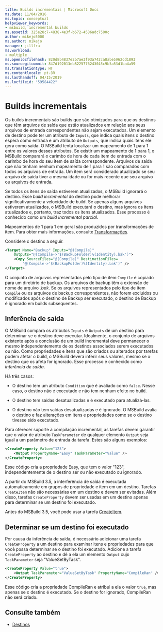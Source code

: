 ```yaml
---
title: Builds incrementais | Microsoft Docs
ms.date: 11/04/2016
ms.topic: conceptual
helpviewer_keywords:
- msbuild, incremental builds
ms.assetid: 325e28c7-4838-4e3f-b672-4586adc7500c
author: mikejo5000
ms.author: mikejo
manager: jillfra
ms.workload:
- multiple
ms.openlocfilehash: 820d8b4837e2b7ae3f93a742ca8abe5962cd1893
ms.sourcegitcommit: 847d192013eb8225776243045c9b5a53d1ba4a59
ms.translationtype: HT
ms.contentlocale: pt-BR
ms.lasthandoff: 04/15/2019
ms.locfileid: "59584422"
---
```

# <a name="incremental-builds"></a>Builds incrementais

Os builds incrementais são builds que são otimizados para que os destinos que têm arquivos de saída que estão atualizados em relação aos seus arquivos de entrada correspondentes não sejam executados. Um elemento de destino pode ter um atributo de `Inputs`, que indica quais itens o destino espera como entrada e um atributo de `Outputs`, que indica quais itens ele gera como saída. O MSBuild tenta localizar um mapeamento de 1 para 1 entre os valores desses atributos. Se existir um mapeamento de 1 para 1, o MSBuild comparará o carimbo de hora de cada item de entrada com o carimbo de hora do seu item de saída correspondente. Arquivos de saída que não tenham nenhum mapeamento de 1 para 1 são comparados com todos os arquivos de entrada. Um item será considerado atualizado se seu arquivo de saída tiver a mesma idade ou for mais recente que seu arquivo ou arquivos de entrada.

Se todos os itens de saída estiverem atualizados, o MSBuild ignorará o destino. Esse *build incremental* do destino pode melhorar significativamente a velocidade de build. Se apenas alguns arquivos estiverem atualizados, o MSBuild executará o destino, mas ignora os itens atualizados e, portanto, traz todos os itens atualizados. Esse processo é conhecido como um *build incremental parcial*.

Mapeamentos de 1 para 1 em geral são produzidos por transformações de item. Para obter mais informações, consulte [Transformações](../msbuild/msbuild-transforms.md).

 Considere o destino a seguir.

```xml
<Target Name="Backup" Inputs="@(Compile)"
    Outputs="@(Compile->'$(BackupFolder)%(Identity).bak')">
    <Copy SourceFiles="@(Compile)" DestinationFiles=
        "@(Compile->'$(BackupFolder)%(Identity).bak')" />
</Target>
```

O conjunto de arquivos representados pelo tipo de item `Compile` é copiado para um diretório de backup. Os arquivos de backup têm a extensão de nome de arquivo *.bak*. Se os arquivos representados pelo tipo de item `Compile` ou os arquivos de backup correspondentes, não forem excluídos ou modificados após o destino de Backup ser executado, o destino de Backup é ignorado em builds subsequentes.

## <a name="output-inference"></a>Inferência de saída

O MSBuild compara os atributos `Inputs` e `Outputs` de um destino para determinar se o destino deve executar. Idealmente, o conjunto de arquivos existente após a conclusão de um build incremental deve permanecer o mesmo independentemente de os destinos associados serem executados ou não. Como propriedades e itens que são criados ou alterados por tarefas podem afetar o build, o MSBuild deverá inferir seus valores, mesmo se o destino que os afeta for ignorado. Esse processo é conhecido como *inferência de saída*.

Há três casos:

- O destino tem um atributo `Condition` que é avaliado como `false`. Nesse caso, o destino não é executado e não tem nenhum efeito no build.

- O destino tem saídas desatualizadas e é executado para atualizá-las.

- O destino não tem saídas desatualizadas e é ignorado. O MSBuild avalia o destino e faz alterações em itens e propriedades como se o destino tivesse sido executado.

Para oferecer suporte à compilação incremental, as tarefas devem garantir que o valor de atributo `TaskParameter` de qualquer elemento `Output` seja igual a um parâmetro de entrada da tarefa. Estes são alguns exemplos:

```xml
<CreateProperty Value="123">
    <Output PropertyName="Easy" TaskParameter="Value" />
</CreateProperty>
```

Esse código cria a propriedade Easy, que tem o valor "123", independentemente de o destino ser ou não executado ou ignorado.

A partir do MSBuild 3.5, a interferência de saída é executada automaticamente em grupos de propriedade e item em um destino. Tarefas `CreateItem` não são necessárias em um destino e devem ser evitadas. Além disso, tarefas `CreateProperty` devem ser usadas em um destino apenas para determinar se um destino foi executado.

Antes do MSBuild 3.5, você pode usar a tarefa [CreateItem](../msbuild/createitem-task.md).

## <a name="determine-whether-a-target-has-been-run"></a>Determinar se um destino foi executado

Por causa da inferência de saída, é necessário adicionar uma tarefa `CreateProperty` a um destino para examinar itens e propriedades para que você possa determinar se o destino foi executado. Adicione a tarefa `CreateProperty` ao destino e dê a ela um elemento `Output` cujo `TaskParameter` seja "ValueSetByTask".

```xml
<CreateProperty Value="true">
    <Output TaskParameter="ValueSetByTask" PropertyName="CompileRan" />
</CreateProperty>
```

Esse código cria a propriedade CompileRan e atribui a ela o valor `true`, mas apenas se o destino é executado. Se o destino for ignorado, CompileRan não será criado.

## <a name="see-also"></a>Consulte também
- [Destinos](../msbuild/msbuild-targets.md)
